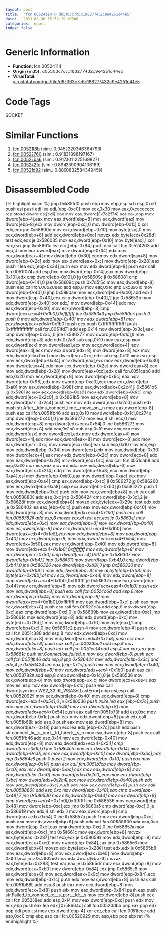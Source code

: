 ```yaml
---
layout: post
title:  "fcn.00524114 @ d65363c7c6c188277432c9e4251c44e5"
date:   2021-08-30 15:52:19 +0300
categories: report
index: false
---
```


# Generic Information
- **Function:** fcn.00524114
- **Origin (md5):** d65363c7c6c188277432c9e4251c44e5
- **VirusTotal:** [virustotal.com/gui/file/d65363c7c6c188277432c9e4251c44e5][virustotal_ref]

# Code Tags
<span class="tag" id="SOCKET">SOCKET</span>


# Similar Functions

1. [fcn.00521f8b][similar_1_ref] (sim.: 0.9452220346384793)
2. [fcn.00522760][similar_2_ref] (sim.: 0.91831898197167)
3. [fcn.00523ba6][similar_3_ref] (sim.: 0.9173011225169827)
4. [fcn.005242fe][similar_4_ref] (sim.: 0.8942590904106169)
5. [fcn.00521d92][similar_5_ref] (sim.: 0.8890832584349458)


# Disassembled Code

{% highlight nasm %}
jmp 0x585fd0
push ebp
mov ebp,esp
sub esp,0xc0
push esi
push edi
lea edi,[ebp-0xc0]
mov ecx,0x30
mov eax,0xcccccccc
rep stosd dword es:[edi],eax
mov eax,dword[0x7e2f74]
xor eax,ebp
mov dword[ebp-4],eax
mov eax,dword[ebp+8]
mov ecx,dword[eax]
mov dword[ebp-8],ecx
mov dword[ebp-0xc],0
mov dword[ebp-0x1c],0
xor edx,edx
jne 0x58600d
mov eax,dword[ebp+0x10]
mov byte[eax],0
mov ecx,dword[ebp+8]
add ecx,dword[ebp+0xc]
movzx edx,byte[ecx+0x28d]
test edx,edx
je 0x586035
mov eax,dword[ebp+0x10]
mov byte[eax],1
xor eax,eax
jmp 0x58661c
lea ecx,[ebp-0x94]
push ecx
call fcn.00524263
add esp,4
mov edx,dword[eax]
mov dword[ebp-0x34],edx
mov ecx,dword[eax+4]
mov dword[ebp-0x30],ecx
mov edx,dword[eax+8]
mov dword[ebp-0x2c],edx
mov eax,dword[eax+0xc]
mov dword[ebp-0x28],eax
push 1
lea ecx,[ebp-0x34]
push ecx
mov edx,dword[ebp-8]
push edx
call fcn.0051f074
add esp,0xc
mov dword[ebp-0x14],eax
mov dword[ebp-0x10],edx
cmp dword[ebp-0x10],0
jg 0x58609c
jl 0x586081
cmp dword[ebp-0x14],0
jae 0x58609c
push 0x7d5f5c
mov eax,dword[ebp-8]
push eax
call fcn.005208ed
add esp,8
mov eax,0x1c
jmp 0x58661c
mov dword[ebp-0x40],0
jmp 0x5860ae
mov ecx,dword[ebp-0x40]
add ecx,1
mov dword[ebp-0x40],ecx
cmp dword[ebp-0x40],2
jge 0x58653b
mov edx,dword[ebp-0x40]
xor edx,1
mov dword[ebp-0x44],edx
mov eax,dword[ebp-0x40]
mov ecx,dword[ebp+8]
cmp dword[ecx+eax*4+0x1b0],0xffffffff
jne 0x5860d3
jmp 0x5860a5
push 0
push 0
mov edx,dword[ebp-0x40]
mov eax,dword[ebp+8]
mov ecx,dword[eax+edx*4+0x1b0]
push ecx
push 0xffffffffffffffff
push 0xffffffffffffffff
call fcn.0051fd71
add esp,0x14
mov dword[ebp-0x3c],eax
cmp dword[ebp-0x3c],0
jne 0x586277
mov dword[ebp-0x1c],0
mov edx,dword[ebp+8]
add edx,0x2a8
sub esp,0x10
mov eax,esp
mov ecx,dword[edx]
mov dword[eax],ecx
mov ecx,dword[edx+4]
mov dword[eax+4],ecx
mov ecx,dword[edx+8]
mov dword[eax+8],ecx
mov edx,dword[edx+0xc]
mov dword[eax+0xc],edx
sub esp,0x10
mov eax,esp
mov ecx,dword[ebp-0x34]
mov dword[eax],ecx
mov edx,dword[ebp-0x30]
mov dword[eax+4],edx
mov ecx,dword[ebp-0x2c]
mov dword[eax+8],ecx
mov edx,dword[ebp-0x28]
mov dword[eax+0xc],edx
call fcn.0051cab8
add esp,0x20
mov ecx,dword[ebp+8]
mov dword[ebp-0x9c],eax
mov dword[ebp-0x98],edx
mov dword[ebp-0xa0],ecx
mov edx,dword[ebp-0xa0]
mov eax,dword[ebp-0x98]
cmp eax,dword[edx+0x2c4]
jl 0x5861b5
jg 0x58618c
mov ecx,dword[ebp-0xa0]
mov edx,dword[ebp-0x9c]
cmp edx,dword[ecx+0x2c0]
jb 0x5861b5
mov eax,dword[ebp+8]
mov ecx,dword[eax+0x2c4]
push ecx
mov edx,dword[eax+0x2c0]
push edx
push str.After__ldms_connect_time__move_on__n
mov eax,dword[ebp-8]
push eax
call fcn.0051fb46
add esp,0x10
mov dword[ebp-0x1c],0x274c
cmp dword[ebp-0x40],0
jne 0x586272
mov ecx,4
shl ecx,0
mov edx,dword[ebp+8]
cmp dword[edx+ecx+0x54],0
jne 0x586272
mov eax,dword[ebp+8]
add eax,0x2a8
sub esp,0x10
mov ecx,esp
mov edx,dword[eax]
mov dword[ecx],edx
mov edx,dword[eax+4]
mov dword[ecx+4],edx
mov edx,dword[eax+8]
mov dword[ecx+8],edx
mov eax,dword[eax+0xc]
mov dword[ecx+0xc],eax
sub esp,0x10
mov ecx,esp
mov edx,dword[ebp-0x34]
mov dword[ecx],edx
mov eax,dword[ebp-0x30]
mov dword[ecx+4],eax
mov edx,dword[ebp-0x2c]
mov dword[ecx+8],edx
mov eax,dword[ebp-0x28]
mov dword[ecx+0xc],eax
call fcn.0051cab8
add esp,0x20
mov ecx,eax
mov esi,edx
mov edx,dword[ebp-8]
mov eax,dword[edx+0x214]
cdq
mov dword[ebp-0xa8],ecx
mov dword[ebp-0xa4],esi
mov dword[ebp-0xb0],eax
mov dword[ebp-0xac],edx
mov eax,dword[ebp-0xa4]
cmp eax,dword[ebp-0xac]
jl 0x586272
jg 0x586260
mov ecx,dword[ebp-0xa8]
cmp ecx,dword[ebp-0xb0]
jb 0x586272
push 1
mov edx,dword[ebp+0xc]
push edx
mov eax,dword[ebp+8]
push eax
call fcn.00588800
add esp,0xc
jmp 0x586424
cmp dword[ebp-0x3c],2
je 0x58628f
mov ecx,dword[ebp+8]
movzx edx,byte[ecx+0x29e]
test edx,edx
je 0x586402
lea eax,[ebp-0x1c]
push eax
mov ecx,dword[ebp-0x40]
mov edx,dword[ebp+8]
mov eax,dword[edx+ecx*4+0x1b0]
push eax
call fcn.00587820
add esp,8
movzx ecx,al
test ecx,ecx
je 0x5863ef
mov edx,dword[ebp+0xc]
mov eax,dword[ebp+8]
mov ecx,dword[ebp-0x40]
mov esi,dword[ebp+8]
mov ecx,dword[esi+ecx*4+0x1b0]
mov dword[eax+edx*4+0x1a8],ecx
mov edx,dword[ebp+8]
mov eax,dword[ebp-0x40]
mov ecx,dword[ebp+8]
mov eax,dword[ecx+eax*4+0x54]
mov dword[edx+0x50],eax
mov ecx,dword[ebp-0x40]
mov edx,dword[ebp+8]
mov dword[edx+ecx*4+0x1b0],0xffffffff
mov eax,dword[ebp+8]
mov ecx,dword[eax+0x50]
cmp dword[ecx+4],0x17
jne 0x586307
mov dword[ebp-0xb4],1
jmp 0x586311
mov dword[ebp-0xb4],0
cmp dword[ebp-0xb4],0
jne 0x586326
mov dword[ebp-0xb8],0
jmp 0x586330
mov dword[ebp-0xb8],1
mov edx,dword[ebp+8]
mov al,byte[ebp-0xb8]
mov byte[edx+0x28b],al
mov ecx,dword[ebp-0x44]
mov edx,dword[ebp+8]
cmp dword[edx+ecx*4+0x1b0],0xffffffff
je 0x58637a
mov eax,dword[ebp-0x44]
mov ecx,dword[ebp+8]
mov edx,dword[ecx+eax*4+0x1b0]
push edx
mov eax,dword[ebp+8]
push eax
call fcn.00524c6d
add esp,8
mov ecx,dword[ebp-0x44]
mov edx,dword[ebp+8]
mov dword[edx+ecx*4+0x1b0],0xffffffff
mov eax,dword[ebp+0xc]
push eax
mov ecx,dword[ebp+8]
push ecx
call fcn.00523e3a
add esp,8
mov dword[ebp-0xc],eax
cmp dword[ebp-0xc],0
je 0x58639b
mov eax,dword[ebp-0xc]
jmp 0x58661c
mov edx,dword[ebp+8]
add edx,dword[ebp+0xc]
mov byte[edx+0x28d],1
mov eax,dword[ebp+0x10]
mov byte[eax],1
cmp dword[ebp+0xc],0
jne 0x5863c2
push 4
mov ecx,dword[ebp-8]
push ecx
call fcn.0051c388
add esp,8
mov edx,dword[ebp+0xc]
mov eax,dword[ebp+8]
mov ecx,dword[eax+edx*4+0x1a8]
push ecx
mov edx,dword[ebp+8]
push edx
call fcn.00523ba6
add esp,8
mov eax,dword[ebp+8]
push eax
call fcn.0051ec14
add esp,4
xor eax,eax
jmp 0x58661c
push str.Connection_failed_n
mov ecx,dword[ebp-8]
push ecx
call fcn.0051fb46
add esp,8
jmp 0x586424
mov edx,dword[ebp-0x3c]
and edx,4
je 0x586424
lea eax,[ebp-0x1c]
push eax
mov ecx,dword[ebp-0x40]
mov edx,dword[ebp+8]
mov eax,dword[edx+ecx*4+0x1b0]
push eax
call fcn.00587820
add esp,8
cmp dword[ebp-0x1c],0
je 0x586536
mov ecx,dword[ebp-8]
mov edx,dword[ebp-0x1c]
mov dword[ecx+0x8e4],edx
mov esi,esp
mov eax,dword[ebp-0x1c]
push eax
call dword[sym.imp.WS2_32.dll_WSASetLastError]
cmp esi,esp
call fcn.00520929
mov ecx,dword[ebp-0x40]
mov edx,dword[ebp+8]
cmp dword[edx+ecx*4+0x54],0
je 0x586536
push 0x2e
lea eax,[ebp-0x7c]
push eax
mov ecx,dword[ebp-0x40]
mov edx,dword[ebp+8]
mov eax,dword[edx+ecx*4+0x54]
push eax
call fcn.0051b73f
add esp,0xc
mov ecx,dword[ebp-0x1c]
push ecx
mov edx,dword[ebp+8]
push edx
call fcn.0051b68b
add esp,8
push eax
mov eax,dword[ebp+8]
mov ecx,dword[eax+0xf8]
push ecx
lea edx,[ebp-0x7c]
push edx
push str.connect_to__s_port__ld_failed:__s_n
mov eax,dword[ebp-8]
push eax
call fcn.0051fb46
add esp,0x14
mov ecx,dword[ebp-0x40]
mov edx,dword[ebp+8]
mov eax,dword[edx+ecx*4+0x54]
cmp dword[eax+0x1c],0
jne 0x5864cb
mov ecx,dword[ebp-0x14]
mov dword[ebp-0xc0],ecx
mov edx,dword[ebp-0x10]
mov dword[ebp-0xbc],edx
jmp 0x5864e8
push 0
push 2
mov eax,dword[ebp-0x10]
push eax
mov ecx,dword[ebp-0x14]
push ecx
call fcn.0051b7cb
mov dword[ebp-0xc0],eax
mov dword[ebp-0xbc],edx
mov edx,dword[ebp+8]
mov eax,dword[ebp-0xc0]
mov dword[edx+0x2c0],eax
mov ecx,dword[ebp-0xbc]
mov dword[edx+0x2c4],ecx
mov edx,dword[ebp-0x40]
push edx
mov eax,dword[ebp+0xc]
push eax
mov ecx,dword[ebp+8]
push ecx
call fcn.00588800
add esp,0xc
mov dword[ebp-0x48],eax
cmp dword[ebp-0x48],7
jne 0x586530
mov edx,dword[ebp-0x44]
mov eax,dword[ebp+8]
cmp dword[eax+edx*4+0x1b0],0xffffffff
jne 0x586536
mov ecx,dword[ebp-0x48]
mov dword[ebp-0xc],ecx
jmp 0x5860a5
cmp dword[ebp-0xc],0
je 0x586619
mov edx,4
shl edx,0
mov eax,dword[ebp+8]
cmp dword[eax+edx+0x54],0
jne 0x58657a
push 1
mov ecx,dword[ebp+0xc]
push ecx
mov edx,dword[ebp+8]
push edx
call fcn.00588800
add esp,0xc
mov dword[ebp-0xc],eax
cmp dword[ebp-0xc],0
jne 0x58657a
mov eax,dword[ebp-0xc]
jmp 0x58661c
mov eax,dword[ebp+8]
movzx ecx,byte[eax+0x287]
test ecx,ecx
je 0x586599
mov edx,dword[ebp+8]
mov eax,dword[edx+0xc0]
mov dword[ebp-0x84],eax
jmp 0x5865e6
mov ecx,dword[ebp+8]
movzx edx,byte[ecx+0x286]
test edx,edx
je 0x5865b8
mov eax,dword[ebp+8]
mov ecx,dword[eax+0xe0]
mov dword[ebp-0x84],ecx
jmp 0x5865e6
mov edx,dword[ebp+8]
movzx eax,byte[edx+0x283]
test eax,eax
je 0x5865d7
mov ecx,dword[ebp+8]
mov edx,dword[ecx+0xb0]
mov dword[ebp-0x84],edx
jmp 0x5865e6
mov eax,dword[ebp+8]
mov ecx,dword[eax+0x9c]
mov dword[ebp-0x84],ecx
mov edx,dword[ebp-0x1c]
push edx
mov eax,dword[ebp+8]
push eax
call fcn.0051b68b
add esp,8
push eax
mov ecx,dword[ebp+8]
mov edx,dword[ecx+0xf8]
push edx
mov eax,dword[ebp-0x84]
push eax
push str.Failed_to_connect_to__s_port__ld:__s
mov ecx,dword[ebp-8]
push ecx
call fcn.005208ed
add esp,0x14
mov eax,dword[ebp-0xc]
push edx
mov ecx,ebp
push eax
lea edx,[0x58664c]
call fcn.00520dbb
pop eax
pop edx
pop edi
pop esi
mov ecx,dword[ebp-4]
xor ecx,ebp
call fcn.0051fccc
add esp,0xc0
cmp ebp,esp
call fcn.00520929
mov esp,ebp
pop ebp
ret
{% endhighlight %}


[similar_1_ref]: /report/fcn.00521f8b@d65363c7c6c188277432c9e4251c44e5
[similar_2_ref]: /report/fcn.00522760@d65363c7c6c188277432c9e4251c44e5
[similar_3_ref]: /report/fcn.00523ba6@d65363c7c6c188277432c9e4251c44e5
[similar_4_ref]: /report/fcn.005242fe@d65363c7c6c188277432c9e4251c44e5
[similar_5_ref]: /report/fcn.00521d92@d65363c7c6c188277432c9e4251c44e5
[virustotal_ref]: https://www.virustotal.com/gui/file/d65363c7c6c188277432c9e4251c44e5